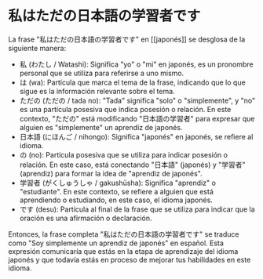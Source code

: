 # 私はただの日本語の学習者です

La frase "私はただの日本語の学習者です" en [[japonés]] se desglosa de la siguiente manera:

- 私 (わたし / Watashi): Significa "yo" o "mi" en japonés, es un pronombre personal que se utiliza para referirse a uno mismo.
- は (wa): Partícula que marca el tema de la frase, indicando que lo que sigue es la información relevante sobre el tema.
- ただの (ただの / tada no): "Tada" significa "solo" o "simplemente", y "no" es una partícula posesiva que indica posesión o relación. En este contexto, "ただの" está modificando "日本語の学習者" para expresar que alguien es "simplemente" un aprendiz de japonés.
- 日本語 (にほんご / nihongo): Significa "japonés" en japonés, se refiere al idioma.
- の (no): Partícula posesiva que se utiliza para indicar posesión o relación. En este caso, está conectando "日本語" (japonés) y "学習者" (aprendiz) para formar la idea de "aprendiz de japonés".
- 学習者 (がくしゅうしゃ / gakushūsha): Significa "aprendiz" o "estudiante". En este contexto, se refiere a alguien que está aprendiendo o estudiando, en este caso, el idioma japonés.
- です (desu): Partícula al final de la frase que se utiliza para indicar que la oración es una afirmación o declaración.

Entonces, la frase completa "私はただの日本語の学習者です" se traduce como "Soy simplemente un aprendiz de japonés" en español. Esta expresión comunicaría que estás en la etapa de aprendizaje del idioma japonés y que todavía estás en proceso de mejorar tus habilidades en este idioma.
